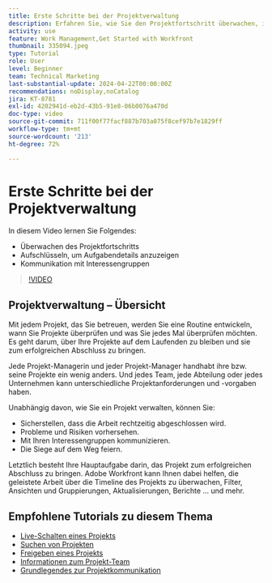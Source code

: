 ```yaml
---
title: Erste Schritte bei der Projektverwaltung
description: Erfahren Sie, wie Sie den Projektfortschritt überwachen, im Drilldown-Verfahren Aufgabendetails anzeigen und mit Interessenträgern kommunizieren können.
activity: use
feature: Work Management,Get Started with Workfront
thumbnail: 335094.jpeg
type: Tutorial
role: User
level: Beginner
team: Technical Marketing
last-substantial-update: 2024-04-22T00:00:00Z
recommendations: noDisplay,noCatalog
jira: KT-8781
exl-id: 4202941d-eb2d-43b5-91e8-06b0076a470d
doc-type: video
source-git-commit: 711f00f77facf887b703a075f8cef97b7e1829ff
workflow-type: tm+mt
source-wordcount: '213'
ht-degree: 72%

---
```


# Erste Schritte bei der Projektverwaltung

In diesem Video lernen Sie Folgendes:

* Überwachen des Projektfortschritts
* Aufschlüsseln, um Aufgabendetails anzuzeigen
* Kommunikation mit Interessengruppen

>[!VIDEO](https://video.tv.adobe.com/v/335094/?quality=12&learn=on)

## Projektverwaltung – Übersicht

Mit jedem Projekt, das Sie betreuen, werden Sie eine Routine entwickeln, wann Sie Projekte überprüfen und was Sie jedes Mal überprüfen möchten. Es geht darum, über Ihre Projekte auf dem Laufenden zu bleiben und sie zum erfolgreichen Abschluss zu bringen.

Jede Projekt-Managerin und jeder Projekt-Manager handhabt ihre bzw. seine Projekte ein wenig anders. Und jedes Team, jede Abteilung oder jedes Unternehmen kann unterschiedliche Projektanforderungen und -vorgaben haben.

Unabhängig davon, wie Sie ein Projekt verwalten, können Sie:

* Sicherstellen, dass die Arbeit rechtzeitig abgeschlossen wird.
* Probleme und Risiken vorhersehen.
* Mit Ihren Interessengruppen kommunizieren.
* Die Siege auf dem Weg feiern.

Letztlich besteht Ihre Hauptaufgabe darin, das Projekt zum erfolgreichen Abschluss zu bringen. Adobe Workfront kann Ihnen dabei helfen, die geleistete Arbeit über die Timeline des Projekts zu überwachen, Filter, Ansichten und Gruppierungen, Aktualisierungen, Berichte ... und mehr.

<!---
learn more urls
3 universal principles of project management
What is a project manager?
Project management knowledge areas
9 best practices for effective project management
10 work management problems and how to solve them
--->

## Empfohlene Tutorials zu diesem Thema

* [Live-Schalten eines Projekts](https://experienceleague.adobe.com/de/docs/workfront-learn/tutorials-workfront/manage-work/projects/take-a-project-live.md)
* [Suchen von Projekten](https://experienceleague.adobe.com/de/docs/workfront-learn/tutorials-workfront/manage-work/projects/find-projects.md)
* [Freigeben eines Projekts](https://experienceleague.adobe.com/de/docs/workfront-learn/tutorials-workfront/manage-work/projects/share-a-project.md)
* [Informationen zum Projekt-Team](https://experienceleague.adobe.com/de/docs/workfront-learn/tutorials-workfront/manage-work/projects/understand-the-project-team.md)
* [Grundlegendes zur Projektkommunikation](https://experienceleague.adobe.com/de/docs/workfront-learn/tutorials-workfront/manage-work/projects/understand-project-communication.md)
